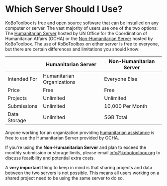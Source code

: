 # Which Server Should I Use?

KoBoToolbox is free and open source software that can be installed on any computer or server. The vast majority of users use one of the two options: The [Humanitarian Server](https://kobo.humanitarianresponse.info) hosted by UN Office for the Coordination of Humanitarian Affairs (OCHA) or the [Non-Humanitarian Server](https://kf.kobotoolbox.org) hosted by KoBoToolbox. The use of KoBoToolbox on either server is free to everyone, but there are certain differences and limitations you should know:

&nbsp; | Humanitarian Server | Non-Humanitarian Server
---|---|---
Intended For | Humanitarian Organizations | Everyone Else
Price | Free | Free
Projects | Unlimited | Unlimited
Submissions | Unlimited | 10,000 Per Month
Data Storage | Unlimited | 5GB Total


Anyone working for an organization providing [humanitarian assistance](http://www.globalhumanitarianassistance.org/data-guides/defining-humanitarian-aid.) is free to use the Humanitarian Server provided by OCHA. 

If you're using the **Non-Humanitarian Server** and plan to exceed the monthly submission or storage limits, please email [info@kobotoolbox.org](mailto:info@kobotoolbox.org) to discuss feasibility and potential extra costs. 

<p class="note">A <strong>very important</strong> thing to keep in mind is that sharing projects and data between the two servers is not possible. This means all users working on a shared project need to be using the same server to do so.</p>

